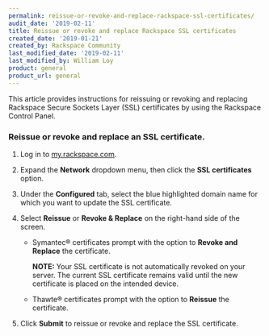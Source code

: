 ```yaml
---
permalink: reissue-or-revoke-and-replace-rackspace-ssl-certificates/
audit_date: '2019-02-11'
title: Reissue or revoke and replace Rackspace SSL certificates
created_date: '2019-01-21'
created_by: Rackspace Community
last_modified_date: '2019-02-11'
last_modified_by: William Loy
product: general
product_url: general
---
```


This article provides instructions for reissuing or revoking and replacing Rackspace Secure Sockets Layer (SSL) certificates by using the Rackspace Control Panel.

### Reissue or revoke and replace an SSL certificate.

1. Log in to [my.rackspace.com](https://my.rackspace.com).

2. Expand the **Network** dropdown menu, then click the **SSL certificates** option.

3. Under the **Configured** tab, select the blue highlighted domain name for which you want to update the SSL certificate.

4. Select **Reissue** or **Revoke & Replace** on the right-hand side of the screen.

    - Symantec&reg; certificates prompt with the option to **Revoke and Replace** the certificate.

        **NOTE:** Your SSL certificate is not automatically revoked on your server. The current SSL certificate remains valid until the new certificate is placed on the intended device.

    - Thawte&reg; certificates prompt with the option to **Reissue** the certificate.

5. Click **Submit** to reissue or revoke and replace the SSL certificate. 
